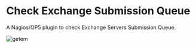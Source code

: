 # Check Exchange Submission Queue
A Nagios/OP5 plugin to check Exchange Servers Submission Queue.

![getem](https://i.giphy.com/media/26FeWNsNqHq2nRhC0/giphy.gif)

